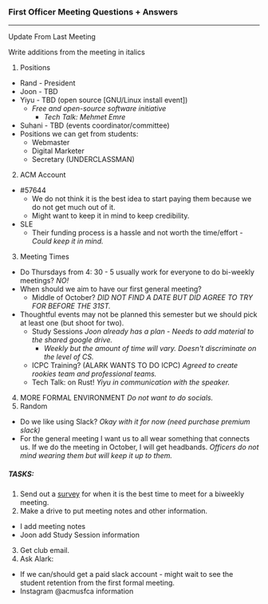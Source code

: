 ### First Officer Meeting Questions + Answers
---

Update From Last Meeting

Write additions from the meeting in italics

1. Positions
  - Rand - President
  - Joon - TBD
  - Yiyu - TBD (open source [GNU/Linux install event])
    * *Free and open-source software initiative*
      + *Tech Talk: Mehmet Emre*
  - Suhani - TBD (events coordinator/committee)
  - Positions we can get from students:
    * Webmaster
    * Digital Marketer
    * Secretary (UNDERCLASSMAN)
2. ACM Account
  - #57644
    * We do not think it is the best idea to start paying them because we do not
      get much out of it.
    * Might want to keep it in mind to keep credibility.
  - SLE
    * Their funding process is a hassle and not worth the time/effort - *Could
      keep it in mind.*
3. Meeting Times
  - Do Thursdays from 4: 30 - 5 usually work for everyone to do bi-weekly
    meetings? *NO!*
  - When should we aim to have our first general meeting?
    * Middle of October? *DID NOT FIND A DATE BUT DID AGREE TO TRY FOR BEFORE
      THE 31ST.*
  - Thoughtful events may not be planned this semester but we should pick at
    least one (but shoot for two).
    * Study Sessions *Joon already has a plan - Needs to add material to the
      shared google drive.*
        + *Weekly but the amount of time will vary. Doesn't discriminate on the
         level of CS.*
    * ICPC Training? (ALARK WANTS TO DO ICPC) *Agreed to create rookies team and
      professional teams.*
    * Tech Talk: on Rust! *Yiyu in communication with the speaker.*
4. MORE FORMAL ENVIRONMENT *Do not want to do socials.*
5. Random
  - Do we like using Slack? *Okay with it for now (need purchase premium slack)*
  - For the general meeting I want us to all wear something that connects us.
    If we do the meeting in October, I will get headbands. *Officers do not mind
    wearing them but will keep it up to them.*

##### TASKS:
1. Send out a [survey](https://www.when2meet.com/?17199774-9Z1LR) for when it is
   the best time to meet for a biweekly meeting.
2. Make a drive to put meeting notes and other information.
  - I add meeting notes
  - Joon add Study Session information
3. Get club email.
4. Ask Alark:
  - If we can/should get a paid slack account - might wait to see the student
    retention from the first formal meeting.
  - Instagram @acmusfca information
